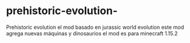 # prehistoric-evolution-
Prehistoric evolution el mod basado en jurassic world evolution este mod agrega nuevas máquinas y dinosaurios el mod es para minecraft 1.15.2
